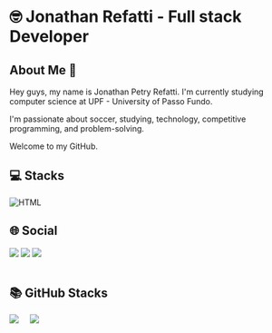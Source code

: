 <div>
    <h1 align="start"> 🤓 Jonathan Refatti - Full stack Developer</h1>
</div>

## About Me 👋
Hey guys, my name is Jonathan Petry Refatti. I'm currently studying computer science at UPF - University of Passo Fundo.

I'm passionate about soccer, studying, technology, competitive programming, and problem-solving.

Welcome to my GitHub.

<h2>💻 Stacks</h2>
<div style="display: inline_block">
    <img align="center" alt="HTML" src="https://skillicons.dev/icons?i=git,aws,cpp,css,github,html,java,js,linux,postgres,py,react,tailwind,threejs,vscode">
    <br>
</div>

<h2>🌐 Social</h2>
<div>
    <a href = "https://www.instagram.com/jorefatti/"><img src="https://img.shields.io/badge/Instagram-%23E4405F.svg?style=for-the-badge&logo=Instagram&logoColor=white" target="_blank"></a>
    <a href = "https://www.linkedin.com/in/jonathan-refatti-b720a1344/"><img src="https://img.shields.io/badge/linkedin-%230077B5.svg?style=for-the-badge&logo=linkedin&logoColor=white" target="_blank"></a>
    <a href = "https://www.youtube.com/@Refa_dev"><img src="https://img.shields.io/badge/YouTube-%23FF0000.svg?style=for-the-badge&logo=YouTube&logoColor=white" target="_blank"></a>
    <br><br>
</div>

<h2>📚 GitHub Stacks</h2>
<div style="display: flex; align-items: center; gap: 20px;">
    <a href="https://github.com/jorefatti">
        <img src="https://streak-stats.demolab.com?user=jorefatti&theme=blueberry&hide_border=false" />
    </a>
    <img src="https://github-readme-stats.vercel.app/api/top-langs/?username=jorefatti&layout=compact&theme=blueberry" />
</div>